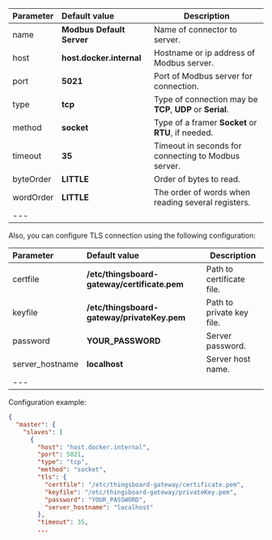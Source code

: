 | **Parameter**                 | **Default value**         | **Description**                                           |
|:-|:--------------------------|-----------------------------------------------------------
| name                          | **Modbus Default Server** | Name of connector to server.                              |
| host                          | **host.docker.internal**  | Hostname or ip address of Modbus server.                  |
| port                          | **5021**                  | Port of Modbus server for connection.                     |
| type                          | **tcp**                   | Type of connection may be **TCP**, **UDP** or **Serial**. |
| method                        | **socket**                | Type of a framer **Socket** or **RTU**, if needed.        |
| timeout                       | **35**                    | Timeout in seconds for connecting to Modbus server.       |
| byteOrder                     | **LITTLE**                | Order of bytes to read.                                   |
| wordOrder                     | **LITTLE**                | The order of words when reading several registers.        |
|---

Also, you can configure TLS connection using the following configuration:

| **Parameter**                 | **Default value**                            | **Description**           |
|:-|:---------------------------------------------|---------------------------
| certfile                      | **/etc/thingsboard-gateway/certificate.pem** | Path to certificate file. |
| keyfile                       | **/etc/thingsboard-gateway/privateKey.pem**  | Path to private key file. |
| password                      | **YOUR_PASSWORD**                            | Server password.          |
| server_hostname               | **localhost**                                | Server host name.         |
|---

Configuration example:
```json
{
  "master": {
    "slaves": [
      {
        "host": "host.docker.internal",
        "port": 5021,
        "type": "tcp",
        "method": "socket",
        "tls": {
          "certfile": "/etc/thingsboard-gateway/certificate.pem",
          "keyfile": "/etc/thingsboard-gateway/privateKey.pem",
          "password": "YOUR_PASSWORD",
          "server_hostname": "localhost"
        },
        "timeout": 35,
        ...
```